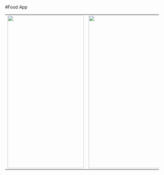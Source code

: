 #Food App
<table>
   
<tr>
  <td>
<img src="https://github.com/sedanuronderr/FoodAppp/assets/56538177/3ef8bdd9-b9d2-4afd-93e4-4ec308c7a7b1"  width="250" height="500">
    </td>
 <td> 
   <img src="https://github.com/sedanuronderr/FoodAppp/assets/56538177/8af12b49-af2c-4a23-9703-5e0ad2b271d9"  width="250" height="500">
  </td>
  <td> 
   <img src="https://github.com/sedanuronderr/FoodAppp/assets/56538177/f3432c57-8b9d-49b8-8515-d75daee4e4d9"  width="250" height="500">
  </td>
  
 <td> 
   <img src="https://github.com/sedanuronderr/FoodAppp/assets/56538177/ebee676d-47f7-425c-8ad9-d537fd52d087"  width="250" height="500">
  </td>
  </tr>
  </table>




